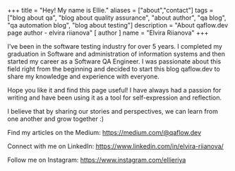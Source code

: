 +++
title = "Hey! My name is Ellie."
aliases = ["about","contact"]
tags = ["blog about qa", "blog about quality assurance", "about author", "qa blog", "qa automation blog", "blog about testing"]
description = "About qaflow.dev page author - elvira riianova"
[ author ]
  name = "Elvira Riianova"
+++

I’ve been in the software testing industry for over 5 years. I completed my graduation in Software and administration of information systems and then started my career as a Software QA Engineer. I was passionate about this field right from the beginning and decided to start this blog qaflow.dev to share my knowledge and experience with everyone.

Hope you like it and find this page useful! I have always had a passion for writing and have been using it as a tool for self-expression and reflection. 

I believe that by sharing our stories and perspectives, we can learn from one another and grow together :)

Find my articles on the Medium: https://medium.com/@qaflow.dev

Connect with me on LinkedIn: https://www.linkedin.com/in/elvira-riianova/

Follow me on Instagram: https://www.instagram.com/ellieriya